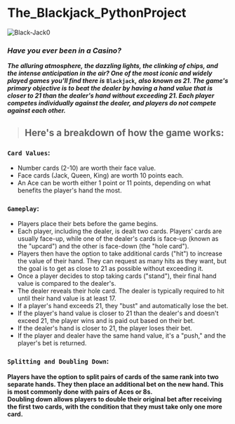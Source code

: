 # The_Blackjack_PythonProject

![Black-Jack0](https://github.com/GirijaShankarPanda/The_Blackjack_PythonProject/assets/104772357/922d8001-e648-4100-916f-c86f1f5a869d)

### *Have you ever been in a Casino?*</br> 
***The alluring atmosphere, the dazzling lights, the clinking of chips, and the intense anticipation in the air? One of the most iconic and widely played games you'll find there is*** **`Blackjack`,** ***also known as 21. The game's primary objective is to beat the dealer by having a hand value that is closer to 21 than the dealer's hand without exceeding 21. Each player competes individually against the dealer, and players do not compete against each other.***

> ## Here's a breakdown of how the game works:

### `Card Values`:
- Number cards (2-10) are worth their face value.
- Face cards (Jack, Queen, King) are worth 10 points each.
- An Ace can be worth either 1 point or 11 points, depending on what benefits the player's hand the most.

### `Gameplay`:
- Players place their bets before the game begins.
- Each player, including the dealer, is dealt two cards. Players' cards are usually face-up, while one of the dealer's cards is face-up (known as the "upcard") and the other is face-down (the "hole card").
- Players then have the option to take additional cards ("hit") to increase the value of their hand. They can request as many hits as they want, but the goal is to get as close to 21 as possible without exceeding it.
- Once a player decides to stop taking cards ("stand"), their final hand value is compared to the dealer's.
- The dealer reveals their hole card. The dealer is typically required to hit until their hand value is at least 17.
- If a player's hand exceeds 21, they "bust" and automatically lose the bet.
- If the player's hand value is closer to 21 than the dealer's and doesn't exceed 21, the player wins and is paid out based on their bet.
- If the dealer's hand is closer to 21, the player loses their bet.
- If the player and dealer have the same hand value, it's a "push," and the player's bet is returned.

### `Splitting and Doubling Down`:

**Players have the option to split pairs of cards of the same rank into two separate hands. They then place an additional bet on the new hand. This is most commonly done with pairs of Aces or 8s.**</br>
**Doubling down allows players to double their original bet after receiving the first two cards, with the condition that they must take only one more card.**
